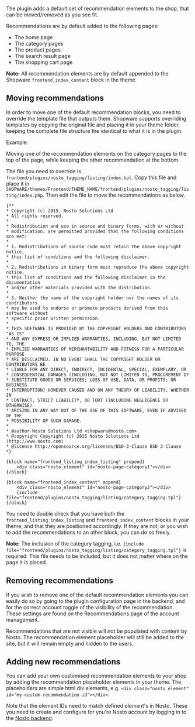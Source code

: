 The plugin adds a default set of recommendation elements to the shop, that can be moved/removed as you see fit.

Recommendations are by default added to the following pages:

* The home page
* The category pages
* The product pages
* The search result page
* The shopping cart page

**Note:** All recommendation elements are by default appended to the Shopware `frontend_index_content` block in the theme. 

## Moving recommendations

In order to move one of the default recommendation blocks, you need to override the template file that outputs them. Shopware supports overriding templates by copying the original file and placing it in your theme folder, keeping the complete file structure the identical to what it is in the plugin.

Example:

Moving one of the recommendation elements on the category pages to the top of the page, while keeping the other recommendation at the bottom.

The file you need to override is `frontend/plugins/nosto_tagging/listing/index.tpl`. Copy this file and place it in `SHOPWARE/themes/Frontend/THEME_NAME/frontend/plugins/nosto_tagging/listing/index.php`. Then edit the file to move the recommendations as below.

    {**
    * Copyright (c) 2015, Nosto Solutions Ltd
    * All rights reserved.
    *
    * Redistribution and use in source and binary forms, with or without
    * modification, are permitted provided that the following conditions are met:
    *
    * 1. Redistributions of source code must retain the above copyright notice,
    * this list of conditions and the following disclaimer.
    *
    * 2. Redistributions in binary form must reproduce the above copyright notice,
    * this list of conditions and the following disclaimer in the documentation
    * and/or other materials provided with the distribution.
    *
    * 3. Neither the name of the copyright holder nor the names of its contributors
    * may be used to endorse or promote products derived from this software without
    * specific prior written permission.
    *
    * THIS SOFTWARE IS PROVIDED BY THE COPYRIGHT HOLDERS AND CONTRIBUTORS "AS IS"
    * AND ANY EXPRESS OR IMPLIED WARRANTIES, INCLUDING, BUT NOT LIMITED TO, THE
    * IMPLIED WARRANTIES OF MERCHANTABILITY AND FITNESS FOR A PARTICULAR PURPOSE
    * ARE DISCLAIMED. IN NO EVENT SHALL THE COPYRIGHT HOLDER OR CONTRIBUTORS BE
    * LIABLE FOR ANY DIRECT, INDIRECT, INCIDENTAL, SPECIAL, EXEMPLARY, OR
    * CONSEQUENTIAL DAMAGES (INCLUDING, BUT NOT LIMITED TO, PROCUREMENT OF
    * SUBSTITUTE GOODS OR SERVICES; LOSS OF USE, DATA, OR PROFITS; OR BUSINESS
    * INTERRUPTION) HOWEVER CAUSED AND ON ANY THEORY OF LIABILITY, WHETHER IN
    * CONTRACT, STRICT LIABILITY, OR TORT (INCLUDING NEGLIGENCE OR OTHERWISE)
    * ARISING IN ANY WAY OUT OF THE USE OF THIS SOFTWARE, EVEN IF ADVISED OF THE
    * POSSIBILITY OF SUCH DAMAGE.
    *
    * @author Nosto Solutions Ltd <shopware@nosto.com>
    * @copyright Copyright (c) 2015 Nosto Solutions Ltd (http://www.nosto.com)
    * @license http://opensource.org/licenses/BSD-3-Clause BSD 3-Clause
    *}
    
    {block name="frontend_listing_index_listing" prepend}
    	<div class="nosto_element" id="nosto-page-category1"></div>
    {/block}

    {block name="frontend_index_content" append}
    	<div class="nosto_element" id="nosto-page-category2"></div>
    	{include file="frontend/plugins/nosto_tagging/listing/category_tagging.tpl"}
    {/block}

You need to double check that you have both the `frontend_listing_index_listing` and `frontend_index_content` blocks in your theme, and that they are positioned accordingly. If they are not, or you wish to add the recommendations to an other block, you can do so freely.

**Note:** The inclusion of the category tagging, i.e. `{include file="frontend/plugins/nosto_tagging/listing/category_tagging.tpl"}` is required. This file needs to be included, but it does not matter where on the page it is placed.

## Removing recommendations

If you wish to remove one of the default recommendation elements you can easily do so by going to the plugin configuration page in the backend, and for the correct account toggle of the visibility of the recommendation. These settings are found on the Recommendations page of the account management.

Recommendations that are not visible will not be populated with content by Nosto. The recommendation element placeholder will still be added to the site, but it will remain empty and hidden to the users.

## Adding new recommendations

You can add your own customised recommendation elements to your shop by adding the recommendation placeholder elements in your theme. The placeholders are simple html div elements, e.g. `<div class="nosto_element" id="my-custom-recommendation-id"></div>`.

Note that the element IDs need to match defined element's in Nosto. These you need to create and configure for you're Nosto account by logging in to the [Nosto backend](https://my.nosto.com/).